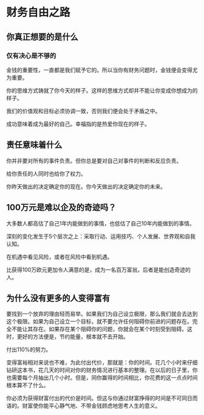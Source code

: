 # 财务自由之路

## 你真正想要的是什么

###  仅有决心是不够的

金钱的重要性，一直都是我们赋予它的。所以当你有财务问题时，金钱便会变得尤为重要。



你的思维方式铸就了你今天的样子。这样的思维方式却并不能让你变成你想成为的样子。



我们的价值观和目标必须协调一致，否则我们便会处于矛盾之中。



成功意味着成为最好的自己。幸福指的是热爱你现在的样子。



## 责任意味着什么

你并非要对所有的事件负责。但你总是要对自己对事件的判断和反应负责。



给你责任的人同时也给你了权力。



你昨天做出的决定确定你的现在。你今天做出的决定确定你的未来。



## 100万元是难以企及的奇迹吗？



大多数人都高估了自己1年内能做到的事情，也低估了自己10年内能做到的事情。



深刻的变化发生于5个层次之上：采取行动、运用技巧、个人发展、世界观和自我认知。



在机遇中看见风险，或者在风险中看到机遇。



比获得100万欧元更加令人满意的是，成为一名百万富翁，后者是能创造奇迹的人。



## 为什么没有更多的人变得富有

要找到一个放弃的理由轻而易举。如果我们为自己设立极限，那么我们就会去达到这个极限。如果为自己设立一个目标，就不要允许任何阻碍你前进的问题存在。完全不能让其存在。如果存在某个阻碍你的问题，你就会在某个时刻受到阻碍。这时，更好的方法便是，节约能量，根本就不去开始。



付出110%的努力。



变得富裕相对来说也不难，为此付出代价，那就是：你的时间。花几个小时来仔细钻研这本书，花几天的时间对你的财务情况进行基本的整理。在以后的日子里，你也需要每个月抽出几个小时。但是，同你赢得的时间相比，你花费的这一点点时间根本算不了什么。



你必须为获得财富付出的代价是时间。但这与你通过财富挣得的时间是不可同日而语的。财富使你能平心静气地、不带金钱顾虑地思考人生的意义。